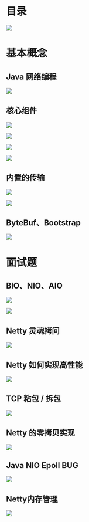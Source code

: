 

# 目录

![](http://yano.oss-cn-beijing.aliyuncs.com/2020-02-20-080054.png)

# 基本概念

## Java 网络编程

![](http://yano.oss-cn-beijing.aliyuncs.com/2020-02-20-080138.png)

## 核心组件

![](http://yano.oss-cn-beijing.aliyuncs.com/2020-02-20-080207.png)

![](http://yano.oss-cn-beijing.aliyuncs.com/2020-02-20-080300.png)

![](http://yano.oss-cn-beijing.aliyuncs.com/2020-02-20-080321.png)

![](http://yano.oss-cn-beijing.aliyuncs.com/2020-02-20-080356.png)

## 内置的传输

![](http://yano.oss-cn-beijing.aliyuncs.com/2020-02-20-080424.png)

![](http://yano.oss-cn-beijing.aliyuncs.com/2020-02-20-080444.png)

## ByteBuf、Bootstrap

![](http://yano.oss-cn-beijing.aliyuncs.com/2020-02-20-080508.png)

# 面试题

## BIO、NIO、AIO

![](http://yano.oss-cn-beijing.aliyuncs.com/2020-02-20-080551.png)

![](http://yano.oss-cn-beijing.aliyuncs.com/2020-02-20-080630.png)

## Netty 灵魂拷问

![](http://yano.oss-cn-beijing.aliyuncs.com/2020-02-20-080659.png)

## Netty 如何实现高性能

![](http://yano.oss-cn-beijing.aliyuncs.com/2020-02-20-080753.png)

## TCP 粘包 / 拆包

![](http://yano.oss-cn-beijing.aliyuncs.com/2020-02-20-080849.png)

## Netty 的零拷贝实现

![](http://yano.oss-cn-beijing.aliyuncs.com/2020-02-20-080910.png)

## Java NIO Epoll BUG

![](http://yano.oss-cn-beijing.aliyuncs.com/2020-02-20-080942.png)

## Netty内存管理

![](http://yano.oss-cn-beijing.aliyuncs.com/2020-02-20-080958.png)

